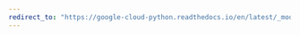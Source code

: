 ```yaml
---
redirect_to: "https://google-cloud-python.readthedocs.io/en/latest/_modules/google/cloud/logging/handlers/transports/base.html"
---
```

